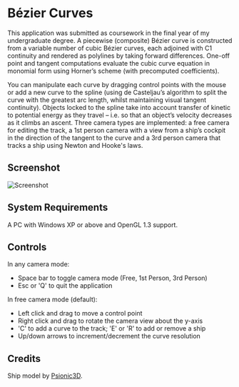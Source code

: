 # Bézier Curves
This application was submitted as coursework in the final year of my undergraduate degree. A piecewise (composite) Bézier curve is constructed from a variable number of cubic Bézier curves, each adjoined with C1 continuity and rendered as polylines by taking forward differences. One-off point and tangent computations evaluate the cubic curve equation in monomial form using Horner’s scheme (with precomputed coefficients).

You can manipulate each curve by dragging control points with the mouse or add a new curve to the spline (using de Casteljau’s algorithm to split the curve with the greatest arc length, whilst maintaining visual tangent continuity). Objects locked to the spline take into account transfer of kinetic to potential energy as they travel – i.e. so that an object’s velocity decreases as it climbs an ascent. Three camera types are implemented: a free camera for editing the track, a 1st person camera with a view from a ship’s cockpit in the direction of the tangent to the curve and a 3rd person camera that tracks a ship using Newton and Hooke's laws.

## Screenshot
![Screenshot](https://user-images.githubusercontent.com/1145329/216070230-0155e4e4-a791-4d46-98d4-b00d29d51094.png)

## System Requirements
A PC with Windows XP or above and OpenGL 1.3 support.

## Controls
In any camera mode:
  - Space bar to toggle camera mode (Free, 1st Person, 3rd Person)
  - Esc or 'Q' to quit the application

In free camera mode (default):
  - Left click and drag to move a control point
  - Right click and drag to rotate the camera view about the y-axis
  - 'C' to add a curve to the track; 'E' or 'R' to add or remove a ship
  - Up/down arrows to increment/decrement the curve resolution

## Credits
Ship model by [Psionic3D](https://psionic3d.newgrounds.com/).
